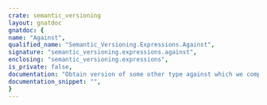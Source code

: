 ```yaml
---
crate: semantic_versioning
layout: gnatdoc
gnatdoc: {
name: "Against",
qualified_name: "Semantic_Versioning.Expressions.Against",
signature: "semantic_versioning.expressions.against",
enclosing: "semantic_versioning.expressions",
is_private: false,
documentation: "Obtain version of some other type against which we compare\n\n@formal RH\n@formal Get_Version",
documentation_snippet: "",
}
---
```


